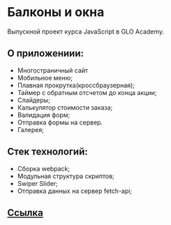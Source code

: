 # Балконы и окна

Выпускной проект курса JavaScript в GLO Academy.

## О приложениии:

- Многостраничный сайт
- Мобильное меню;
- Плавная прокрутка(кроссбраузерная);
- Таймер с обратным отсчетом до конца акции;
- Слайдеры;
- Калькулятор стоимости заказа;
- Валидация форм;
- Отправка формы на сервер.
- Галерея;

## Стек технологий:

- Сборка webpack;
- Модульная структура скриптов;
- Swiper Slider;
- Отправка данных на сервер fetch-api;

## <a href="https://antonbinom.github.io/graduation-project/dist">Ссылка</a>

